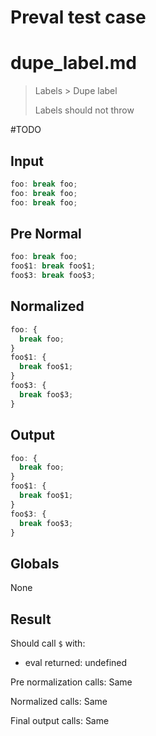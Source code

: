 # Preval test case

# dupe_label.md

> Labels > Dupe label
>
> Labels should not throw

#TODO

## Input

`````js filename=intro
foo: break foo;
foo: break foo;
foo: break foo;
`````

## Pre Normal

`````js filename=intro
foo: break foo;
foo$1: break foo$1;
foo$3: break foo$3;
`````

## Normalized

`````js filename=intro
foo: {
  break foo;
}
foo$1: {
  break foo$1;
}
foo$3: {
  break foo$3;
}
`````

## Output

`````js filename=intro
foo: {
  break foo;
}
foo$1: {
  break foo$1;
}
foo$3: {
  break foo$3;
}
`````

## Globals

None

## Result

Should call `$` with:
 - eval returned: undefined

Pre normalization calls: Same

Normalized calls: Same

Final output calls: Same

